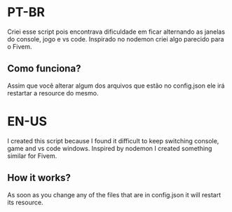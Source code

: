 # PT-BR

Criei esse script pois encontrava dificuldade em ficar alternando as janelas do console, jogo e vs code. Inspirado no nodemon criei algo parecido para o Fivem. 

## Como funciona? 

Assim que você alterar algum dos arquivos que estão no config.json ele irá restartar a resource do mesmo. 


# EN-US

I created this script because I found it difficult to keep switching console, game and vs code windows. Inspired by nodemon I created something similar for Fivem.

## How it works?

As soon as you change any of the files that are in config.json it will restart its resource.
